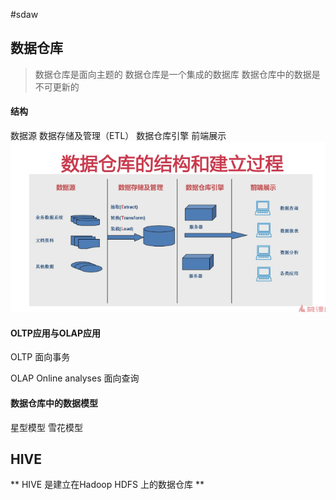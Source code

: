 #sdaw

## 数据仓库

> 数据仓库是面向主题的
> 数据仓库是一个集成的数据库
> 数据仓库中的数据是不可更新的

#### 结构

数据源  数据存储及管理（ETL） 数据仓库引擎 前端展示
![数据仓库](./images/20190808-1.png)

#### OLTP应用与OLAP应用
OLTP 面向事务

OLAP Online analyses 面向查询 

#### 数据仓库中的数据模型
星型模型 雪花模型


## HIVE 
** HIVE 是建立在Hadoop HDFS 上的数据仓库 ** 
